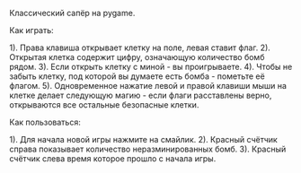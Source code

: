 Классический сапёр на pygame.

Как играть:

1). Права клавиша открывает клетку на поле, левая ставит флаг.
2). Открытая клетка содержит цифру, означающую количество бомб рядом.
3). Если открыть клетку с миной - вы проигрываете.
4). Чтобы не забыть клетку, под которой вы думаете есть бомба - пометьте её флагом.
5). Одновременное нажатие левой и правой клавиши мыши на клетке делает следующую магию - если флаги расставлены верно, открываются все остальные безопасные клетки.

Как пользоваться:

1). Для начала новой игры нажмите на смайлик.
2). Красный счётчик справа показывает количество неразминированных бомб.
3). Красный счётчик слева время которое прошло с начала игры.

